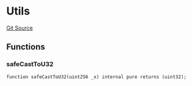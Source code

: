 # Utils
[Git Source](https://github.com/matter-labs/zksync-contracts/blob/c6e73735b89a4b474234f6471e326125c9069f15/contracts/l2-contracts/SystemContractsCaller.sol)


## Functions
### safeCastToU32


```solidity
function safeCastToU32(uint256 _x) internal pure returns (uint32);
```

